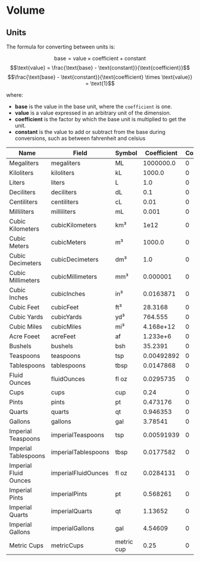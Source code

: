 # Volume

## Units

The formula for converting between units is:

$$\text{base} = \text{value} \times \text{coefficient} + \text{constant}$$
$$\text{value} = \frac{\text{base} - \text{constant}}{\text{coefficient}}$$
$$\frac{\text{base} - \text{constant}}{\text{coefficient} \times \text{value}} = \text{1}$$

where:

- **base** is the value in the base unit, where the
  `coefficient` is one.
- **value** is a value expressed in an arbitrary unit of
  the dimension.
- **coefficient** is the factor by which the base unit is
  multiplied to get the unit.
- **constant** is the value to add or subtract from the base
  during conversions, such as between fahrenheit and celsius

| Name                  | Field               | Symbol     | Coefficient | Constant |
| --------------------- | ------------------- | ---------- | ----------- | -------- |
| Megaliters            | megaliters          | ML         | 1000000.0   | 0        |
| Kiloliters            | kiloliters          | kL         | 1000.0      | 0        |
| Liters                | liters              | L          | 1.0         | 0        |
| Deciliters            | deciliters          | dL         | 0.1         | 0        |
| Centiliters           | centiliters         | cL         | 0.01        | 0        |
| Milliliters           | milliliters         | mL         | 0.001       | 0        |
| Cubic Kilometers      | cubicKilometers     | km³        | 1e12        | 0        |
| Cubic Meters          | cubicMeters         | m³         | 1000.0      | 0        |
| Cubic Decimeters      | cubicDecimeters     | dm³        | 1.0         | 0        |
| Cubic Millimeters     | cubicMillimeters    | mm³        | 0.000001    | 0        |
| Cubic Inches          | cubicInches         | in³        | 0.0163871   | 0        |
| Cubic Feet            | cubicFeet           | ft³        | 28.3168     | 0        |
| Cubic Yards           | cubicYards          | yd³        | 764.555     | 0        |
| Cubic Miles           | cubicMiles          | mi³        | 4.168e+12   | 0        |
| Acre Foeet            | acreFeet            | af         | 1.233e+6    | 0        |
| Bushels               | bushels             | bsh        | 35.2391     | 0        |
| Teaspoons             | teaspoons           | tsp        | 0.00492892  | 0        |
| Tablespoons           | tablespoons         | tbsp       | 0.0147868   | 0        |
| Fluid Ounces          | fluidOunces         | fl oz      | 0.0295735   | 0        |
| Cups                  | cups                | cup        | 0.24        | 0        |
| Pints                 | pints               | pt         | 0.473176    | 0        |
| Quarts                | quarts              | qt         | 0.946353    | 0        |
| Gallons               | gallons             | gal        | 3.78541     | 0        |
| Imperial Teaspoons    | imperialTeaspoons   | tsp        | 0.00591939  | 0        |
| Imperial Tablespoons  | imperialTablespoons | tbsp       | 0.0177582   | 0        |
| Imperial Fluid Ounces | imperialFluidOunces | fl oz      | 0.0284131   | 0        |
| Imperial Pints        | imperialPints       | pt         | 0.568261    | 0        |
| Imperial Quarts       | imperialQuarts      | qt         | 1.13652     | 0        |
| Imperial Gallons      | imperialGallons     | gal        | 4.54609     | 0        |
| Metric Cups           | metricCups          | metric cup | 0.25        | 0        |
